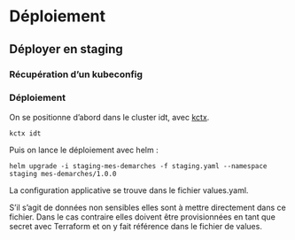 # Déploiement

## Déployer en staging

### Récupération d’un kubeconfig

### Déploiement

On se positionne d’abord dans le cluster idt, avec [kctx](https://github.com/ahmetb/kubectx).

```
kctx idt
```

Puis on lance le déploiement avec helm :

```
helm upgrade -i staging-mes-demarches -f staging.yaml --namespace staging mes-demarches/1.0.0
```

La configuration applicative se trouve dans le fichier values.yaml.

S’il s’agit de données non sensibles elles sont à mettre directement dans ce fichier. Dans le cas contraire elles doivent être provisionnées en tant que secret avec Terraform et on y fait référence dans le fichier de values.
